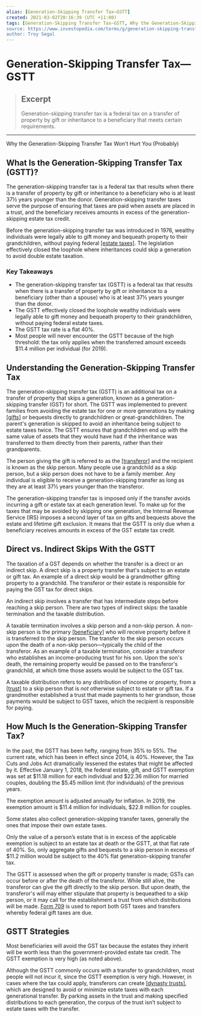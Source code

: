 ```yaml
---
alias: [Generation-Skipping Transfer Tax—GSTT]
created: 2021-03-02T20:16:39 (UTC +11:00)
tags: [Generation-Skipping Transfer Tax—GSTT, Why the Generation-Skipping Transfer Tax Won't Hurt You (Probably)]
source: https://www.investopedia.com/terms/g/generation-skipping-transfer-tax.asp
author: Troy Segal
---
```


# Generation-Skipping Transfer Tax—GSTT

> ## Excerpt
> Generation-skipping transfer tax is a federal tax on a transfer of property by gift or inheritance to a beneficiary that meets certain requirements.

---

Why the Generation-Skipping Transfer Tax Won't Hurt You (Probably)
## What Is the Generation-Skipping Transfer Tax (GSTT)?

The generation-skipping transfer tax is a federal tax that results when there is a transfer of property by gift or inheritance to a beneficiary who is at least 37½ years younger than the donor. Generation-skipping transfer taxes serve the purpose of ensuring that taxes are paid when assets are placed in a trust, and the beneficiary receives amounts in excess of the generation-skipping estate tax credit.

Before the generation-skipping transfer tax was introduced in 1976, wealthy individuals were legally able to gift money and bequeath property to their grandchildren, without paying federal [[estate taxes]](https://www.investopedia.com/terms/e/estatetax.asp). The legislation effectively closed the loophole where inheritances could skip a generation to avoid double estate taxation.

### Key Takeaways

-   The generation-skipping transfer tax (GSTT) is a federal tax that results when there is a transfer of property by gift or inheritance to a beneficiary (other than a spouse) who is at least 37½ years younger than the donor.
-   The GSTT effectively closed the loophole wealthy individuals were legally able to gift money and bequeath property to their grandchildren, without paying federal estate taxes. 
-   The GSTT tax rate is a flat 40%.
-   Most people will never encounter the GSTT because of the high threshold: the tax only applies when the transferred amount exceeds $11.4 million per individual (for 2019).

## Understanding the Generation-Skipping Transfer Tax

The generation-skipping transfer tax (GSTT) is an additional tax on a transfer of property that skips a generation, known as a generation-skipping transfer (GST) for short. The GSTT was implemented to prevent families from avoiding the estate tax for one or more generations by making [[gifts]](https://www.investopedia.com/terms/g/gift.asp) or bequests directly to grandchildren or great-grandchildren. The parent's generation is skipped to avoid an inheritance being subject to estate taxes twice. The GSTT ensures that grandchildren end up with the same value of assets that they would have had if the inheritance was transferred to them directly from their parents, rather than their grandparents.

The person giving the gift is referred to as the [[transferor]](https://www.investopedia.com/terms/t/transferor.asp) and the recipient is known as the skip person. Many people use a grandchild as a skip person, but a skip person does not have to be a family member. Any individual is eligible to receive a generation-skipping transfer as long as they are at least 37½ years younger than the transferor.

The generation-skipping transfer tax is imposed only if the transfer avoids incurring a gift or estate tax at each generation level. To make up for the taxes that may be avoided by skipping one generation, the Internal Revenue Service (IRS) imposes a second layer of tax on gifts and bequests above the estate and lifetime gift exclusion. It means that the GSTT is only due when a beneficiary receives amounts in excess of the GST estate tax credit.

## Direct vs. Indirect Skips With the GSTT

The taxation of a GST depends on whether the transfer is a direct or an indirect skip. A direct skip is a property transfer that's subject to an estate or gift tax. An example of a direct skip would be a grandmother gifting property to a grandchild. The transferor or their estate is responsible for paying the GST tax for direct skips.

An indirect skip involves a transfer that has intermediate steps before reaching a skip person. There are two types of indirect skips: the taxable termination and the taxable distribution.

A taxable termination involves a skip person and a non-skip person. A non-skip person is the primary [[beneficiary]](https://www.investopedia.com/terms/b/beneficiary.asp) who will receive property before it is transferred to the skip person. The transfer to the skip person occurs upon the death of a non-skip person—typically the child of the transferor. As an example of a taxable termination, consider a transferor who establishes an income-producing trust for his son. Upon the son's death, the remaining property would be passed on to the transferor's grandchild, at which time those assets would be subject to the GST tax.

A taxable distribution refers to any distribution of income or property, from a [[trust]](https://www.investopedia.com/terms/t/trust.asp) to a skip person that is _not_ otherwise subject to estate or gift tax. If a grandmother established a trust that made payments to her grandson, those payments would be subject to GST taxes, which the recipient is responsible for paying.

## How Much Is the Generation-Skipping Transfer Tax?

In the past, the GSTT has been hefty, ranging from 35% to 55%. The current rate, which has been in effect since 2014, is 40%. However, the Tax Cuts and Jobs Act dramatically lessened the estates that might be affected by it. Effective January 1, 2018, the federal estate, gift, and GSTT exemption was set at $11.18 million for each individual and $22.36 million for married couples, doubling the $5.45 million limit (for individuals) of the previous years.

The exemption amount is adjusted annually for inflation. In 2019, the exemption amount is $11.4 million for individuals, $22.8 million for couples.

Some states also collect generation-skipping transfer taxes, generally the ones that impose their own estate taxes.

Only the value of a person’s estate that is in excess of the applicable exemption is subject to an estate tax at death or the GSTT, at that flat rate of 40%. So, only aggregate gifts and bequests to a skip person in excess of $11.2 million would be subject to the 40% flat generation-skipping transfer tax.

The GSTT is assessed when the gift or property transfer is made; GSTs can occur before or after the death of the transferor. While still alive, the transferor can give the gift directly to the skip person. But upon death, the transferor's will may either stipulate that property is bequeathed to a skip person, or it may call for the establishment a trust from which distributions will be made. [Form 709](https://www.investopedia.com/terms/f/form-706-gs-d.asp) is used to report both GST taxes and transfers whereby federal gift taxes are due.

## GSTT Strategies

Most beneficiaries will avoid the GST tax because the estates they inherit will be worth less than the government-provided estate tax credit. The GSTT exemption is very high (as noted above).

Although the GSTT commonly occurs with a transfer to grandchildren, most people will not incur it, since the GSTT exemption is very high. However, in cases where the tax could apply, transferors can create [[dynasty trusts]](https://www.investopedia.com/terms/d/dynasty-trust.asp), which are designed to avoid or minimize estate taxes with each generational transfer. By parking assets in the trust and making specified distributions to each generation, the corpus of the trust isn’t subject to estate taxes with the transfer.
